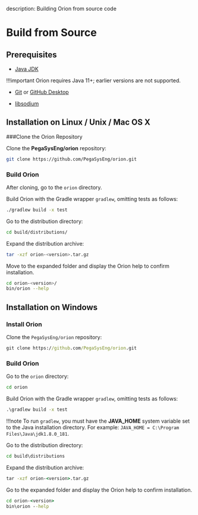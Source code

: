 description: Building Orion from source code
<!--- END of page meta data -->

# Build from Source

## Prerequisites

* [Java JDK](http://www.oracle.com/technetwork/java/javase/downloads/index.html)

!!!important
    Orion requires Java 11+; earlier versions are not supported.

* [Git](https://git-scm.com/downloads) or [GitHub Desktop](https://desktop.github.com/)

* [libsodium](Dependencies.md)

## Installation on Linux / Unix / Mac OS X

###Clone the Orion Repository

Clone the **PegaSysEng/orion** repository:

```bash
git clone https://github.com/PegaSysEng/orion.git
```

### Build Orion

After cloning, go to the `orion` directory.

Build Orion with the Gradle wrapper `gradlew`, omitting tests as follows:

```bash
./gradlew build -x test
```

Go to the distribution directory: 
```bash
cd build/distributions/
```

Expand the distribution archive: 
```bash
tar -xzf orion-<version>.tar.gz
```

Move to the expanded folder and display the Orion help to confirm installation. 
````bash
cd orion-<version>/
bin/orion --help
````

## Installation on Windows

### Install Orion

Clone the `PegaSysEng/orion` repository:

```bat
git clone https://github.com/PegaSysEng/orion.git
```

### Build Orion

Go to the `orion` directory:

```bat
cd orion
```

Build Orion with the Gradle wrapper `gradlew`, omitting tests as follows:

```bat
.\gradlew build -x test
```

!!!note
    To run `gradlew`, you must have the **JAVA_HOME** system variable set to the Java installation directory.
    For example: `JAVA_HOME = C:\Program Files\Java\jdk1.8.0_181`.

Go to the distribution directory: 
```bat
cd build\distributions
```

Expand the distribution archive: 
```bat
tar -xzf orion-<version>.tar.gz
```

Go to the expanded folder and display the Orion help to confirm installation. 
```bat
cd orion-<version>
bin\orion --help
```
